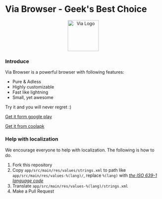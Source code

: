 # Via Browser - Geek's Best Choice

<div align="center"><img src="http://viayoo.com/en/images/logo.png" alt="Via Logo" height="100"/></div>

### Introduce

Via Browser is a powerful browser with following features:

- Pure & Adless
- Highly customizable
- Fast like lightning
- Small, yet awesome

Try it and you will never regret :)

[Get it form google play](https://play.google.com/store/apps/details?id=mark.via.gp)

[Get it from coolapk](https://www.coolapk.com/apk/mark.via)

### Help with localization

We encourage everyone to help with localization. The following is how to do.

1. Fork this repository
2. Copy `app/src/main/res/values/strings.xml` to path like `app/src/main/res/values-%(lang)/`, replace `%(lang)` with [*the ISO 639-1 language code*](http://www.loc.gov/standards/iso639-2/php/code_list.php)
3. Translate `app/src/main/res/values-%(lang)/strings.xml`
4. Make a Pull Request